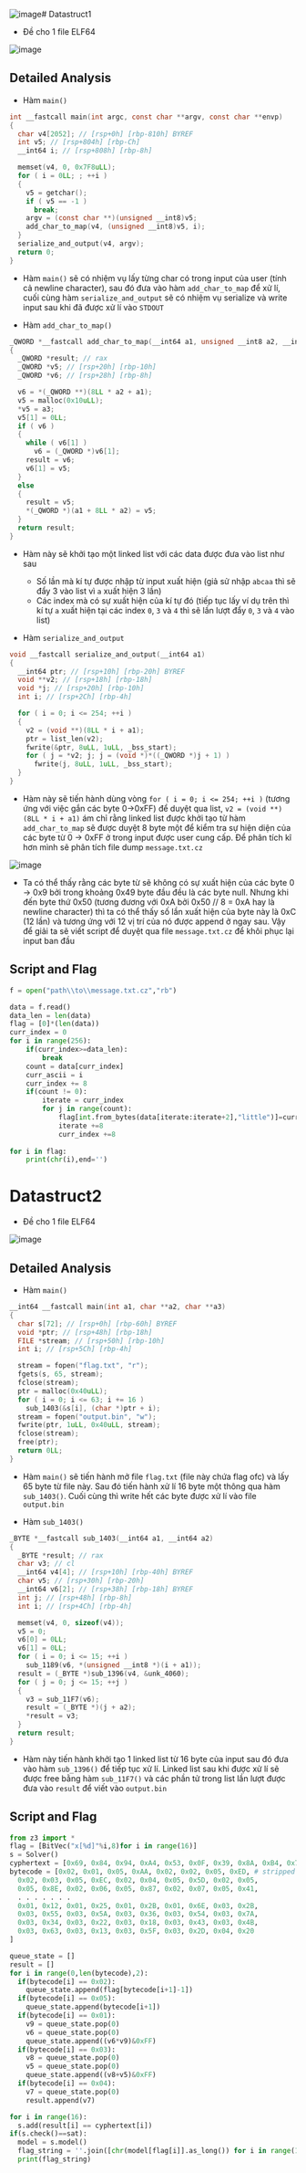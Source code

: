 ![image](https://github.com/user-attachments/assets/799f10ab-46f8-4818-8c71-9b1e873d4c52)# Datastruct1
- Đề cho 1 file ELF64

![image](https://github.com/user-attachments/assets/dd62b04f-6795-49dd-a6c6-14c751344f2a)

## Detailed Analysis
- Hàm `main()`
```C
int __fastcall main(int argc, const char **argv, const char **envp)
{
  char v4[2052]; // [rsp+0h] [rbp-810h] BYREF
  int v5; // [rsp+804h] [rbp-Ch]
  __int64 i; // [rsp+808h] [rbp-8h]

  memset(v4, 0, 0x7F8uLL);
  for ( i = 0LL; ; ++i )
  {
    v5 = getchar();
    if ( v5 == -1 )
      break;
    argv = (const char **)(unsigned __int8)v5;
    add_char_to_map(v4, (unsigned __int8)v5, i);
  }
  serialize_and_output(v4, argv);
  return 0;
}
```
- Hàm `main()` sẽ có nhiệm vụ lấy từng char có trong input của user (tính cả newline character), sau đó đưa vào hàm `add_char_to_map` để xử lí, cuối cùng hàm `serialize_and_output` sẽ có nhiệm vụ serialize và write input sau khi đã được xử lí vào `STDOUT`

- Hàm `add_char_to_map()`
```C
_QWORD *__fastcall add_char_to_map(__int64 a1, unsigned __int8 a2, __int64 a3)
{
  _QWORD *result; // rax
  _QWORD *v5; // [rsp+20h] [rbp-10h]
  _QWORD *v6; // [rsp+28h] [rbp-8h]

  v6 = *(_QWORD **)(8LL * a2 + a1);
  v5 = malloc(0x10uLL);
  *v5 = a3;
  v5[1] = 0LL;
  if ( v6 )
  {
    while ( v6[1] )
      v6 = (_QWORD *)v6[1];
    result = v6;
    v6[1] = v5;
  }
  else
  {
    result = v5;
    *(_QWORD *)(a1 + 8LL * a2) = v5;
  }
  return result;
}
```
- Hàm này sẽ khởi tạo một linked list với các data được đưa vào list như sau
  + Số lần mà kí tự được nhập từ input xuất hiện (giả sử nhập `abcaa` thì sẽ đẩy 3 vào list vì `a` xuất hiện 3 lần)
  + Các index mà có sự xuất hiện của kí tự đó (tiếp tục lấy ví dụ trên thì kí tự `a` xuất hiện tại các index `0`, `3` và `4` thì sẽ lần lượt đẩy `0`, `3` và `4` vào list)

- Hàm `serialize_and_output`
```C
void __fastcall serialize_and_output(__int64 a1)
{
  __int64 ptr; // [rsp+10h] [rbp-20h] BYREF
  void **v2; // [rsp+18h] [rbp-18h]
  void *j; // [rsp+20h] [rbp-10h]
  int i; // [rsp+2Ch] [rbp-4h]

  for ( i = 0; i <= 254; ++i )
  {
    v2 = (void **)(8LL * i + a1);
    ptr = list_len(v2);
    fwrite(&ptr, 8uLL, 1uLL, _bss_start);
    for ( j = *v2; j; j = (void *)*((_QWORD *)j + 1) )
      fwrite(j, 8uLL, 1uLL, _bss_start);
  }
}
```
- Hàm này sẽ tiến hành dùng vòng  `for ( i = 0; i <= 254; ++i )` (tương ứng với việc gắn các byte 0->0xFF) để duyệt qua list, `v2 = (void **)(8LL * i + a1)` ám chỉ rằng linked list được khởi tạo từ hàm `add_char_to_map` sẽ được duyệt 8 byte một để kiểm tra sự hiện diện của các byte từ 0 -> 0xFF ở trong input được user cung cấp. Để phân tích kĩ hơn mình sẽ phân tích file dump `message.txt.cz`

![image](https://github.com/user-attachments/assets/1b784165-6209-4012-8562-979dbf7686cd)

- Ta có thể thấy rằng các byte từ sẽ không có sự xuất hiện của các byte 0 -> 0x9 bởi trong khoảng 0x49 byte đầu đều là các byte null. Nhưng khi đến byte thứ 0x50 (tương đương với 0xA bởi 0x50 // 8 = 0xA  hay là newline character) thì ta có thể thấy số lần xuất hiện của byte này là 0xC (12 lần) và tương ứng với 12 vị trí của nó được append ở ngay sau. Vậy để giải ta sẽ viết script để duyệt qua file `message.txt.cz` để khôi phục lại input ban đầu

## Script and Flag
```python
f = open("path\\to\\message.txt.cz","rb")

data = f.read()
data_len = len(data)
flag = [0]*(len(data))
curr_index = 0
for i in range(256):
    if(curr_index>=data_len):
        break
    count = data[curr_index]
    curr_ascii = i
    curr_index += 8
    if(count != 0):
        iterate = curr_index
        for j in range(count):
            flag[int.from_bytes(data[iterate:iterate+2],"little")]=curr_ascii
            iterate +=8
            curr_index +=8
    
for i in flag:
    print(chr(i),end='')
```

# Datastruct2
- Đề cho 1 file ELF64

![image](https://github.com/user-attachments/assets/f088ac51-39a1-4ec0-adea-2240d596f07a)

## Detailed Analysis
- Hàm `main()`
```C
__int64 __fastcall main(int a1, char **a2, char **a3)
{
  char s[72]; // [rsp+0h] [rbp-60h] BYREF
  void *ptr; // [rsp+48h] [rbp-18h]
  FILE *stream; // [rsp+50h] [rbp-10h]
  int i; // [rsp+5Ch] [rbp-4h]

  stream = fopen("flag.txt", "r");
  fgets(s, 65, stream);
  fclose(stream);
  ptr = malloc(0x40uLL);
  for ( i = 0; i <= 63; i += 16 )
    sub_1403(&s[i], (char *)ptr + i);
  stream = fopen("output.bin", "w");
  fwrite(ptr, 1uLL, 0x40uLL, stream);
  fclose(stream);
  free(ptr);
  return 0LL;
}
```
- Hàm `main()` sẽ tiến hành mở file `flag.txt` (file này chứa flag ofc) và lấy 65 byte từ file này. Sau đó tiến hành xử lí 16 byte một thông qua hàm `sub_1403()`. Cuối cùng thì write hết các byte được xử lí vào file `output.bin`

- Hàm `sub_1403()`
```C
_BYTE *__fastcall sub_1403(__int64 a1, __int64 a2)
{
  _BYTE *result; // rax
  char v3; // cl
  __int64 v4[4]; // [rsp+10h] [rbp-40h] BYREF
  char v5; // [rsp+30h] [rbp-20h]
  __int64 v6[2]; // [rsp+38h] [rbp-18h] BYREF
  int j; // [rsp+48h] [rbp-8h]
  int i; // [rsp+4Ch] [rbp-4h]

  memset(v4, 0, sizeof(v4));
  v5 = 0;
  v6[0] = 0LL;
  v6[1] = 0LL;
  for ( i = 0; i <= 15; ++i )
    sub_1189(v6, *(unsigned __int8 *)(i + a1));
  result = (_BYTE *)sub_1396(v4, &unk_4060);
  for ( j = 0; j <= 15; ++j )
  {
    v3 = sub_11F7(v6);
    result = (_BYTE *)(j + a2);
    *result = v3;
  }
  return result;
}
```
- Hàm này tiến hành khởi tạo 1 linked list từ 16 byte của input sau đó đưa vào hàm `sub_1396()` để tiếp tục xử lí. Linked list sau khi được xử lí sẽ được free bằng hàm `sub_11F7()` và các phần tử trong list lần lượt được đưa vào `result` để viết vào `output.bin`
## Script and Flag
```python
from z3 import *
flag = [BitVec("x[%d]"%i,8)for i in range(16)]
s = Solver()
cyphertext = [0x69, 0x84, 0x94, 0xA4, 0x53, 0x0F, 0x39, 0x8A, 0xB4, 0x73, 0x37, 0xBC, 0x43, 0xD8, 0x72, 0x4C] # too lazy to write a solve script so i wrote a step by step solver instead (just use 16 bytes of cyphertext for each decryption routine)
bytecode = [0x02, 0x01, 0x05, 0xAA, 0x02, 0x02, 0x05, 0xED, # stripped 0x04 case at the beginning and 0x02 at the end
  0x02, 0x03, 0x05, 0xEC, 0x02, 0x04, 0x05, 0x5D, 0x02, 0x05, 
  0x05, 0x8E, 0x02, 0x06, 0x05, 0x87, 0x02, 0x07, 0x05, 0x41, 
  . . . . . . . 
  0x01, 0x12, 0x01, 0x25, 0x01, 0x2B, 0x01, 0x6E, 0x03, 0x2B, 
  0x03, 0x55, 0x03, 0x5A, 0x03, 0x36, 0x03, 0x54, 0x03, 0x7A, 
  0x03, 0x34, 0x03, 0x22, 0x03, 0x18, 0x03, 0x43, 0x03, 0x4B, 
  0x03, 0x63, 0x03, 0x13, 0x03, 0x5F, 0x03, 0x2D, 0x04, 0x20
]

queue_state = []
result = []
for i in range(0,len(bytecode),2):
  if(bytecode[i] == 0x02):
    queue_state.append(flag[bytecode[i+1]-1])
  if(bytecode[i] == 0x05):
    queue_state.append(bytecode[i+1])
  if(bytecode[i] == 0x01):
    v9 = queue_state.pop(0)
    v6 = queue_state.pop(0)
    queue_state.append((v6*v9)&0xFF)
  if(bytecode[i] == 0x03):
    v8 = queue_state.pop(0)
    v5 = queue_state.pop(0)
    queue_state.append((v8+v5)&0xFF)
  if(bytecode[i] == 0x04):
    v7 = queue_state.pop(0)
    result.append(v7)

for i in range(16):
  s.add(result[i] == cyphertext[i])
if(s.check()==sat):
  model = s.model()
  flag_string = ''.join([chr(model[flag[i]].as_long()) for i in range(16)])
  print(flag_string)
  
```
